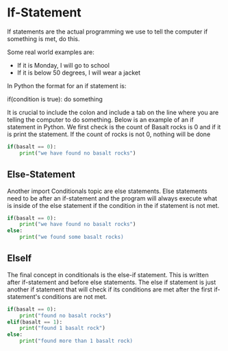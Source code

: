 # If-Statement

If statements are the actual programming we use to tell the computer if something is met, do this.

Some real world examples are:

- If it is Monday, I will go to school
- If it is below 50 degrees, I will wear a jacket

In Python the format for an if statement is:

if(condition is true):
    do something

It is crucial to include the colon and include a tab on the line where you are telling the computer to do something.
Below is an example of an if statement in Python. We first check is the count of Basalt rocks is 0 and if it is print the statement. If the count of rocks is not 0, nothing will be done

```python
if(basalt == 0):
    print("we have found no basalt rocks")
```

## Else-Statement

Another import Conditionals topic are else statements. Else statements need to be after an if-statement and the program will always execute what is inside of the else statement if the condition in the if statement is not met.

```python
if(basalt == 0):
    print("we have found no basalt rocks")
else:
    print("we found some basalt rocks)
```

## ElseIf

The final concept in conditionals is the else-if statement. This is written after if-statement and before else statements. The else if statement is just another if statement that will check if its conditions are met after the first if-statement's conditions are not met.

```python
if(basalt == 0):
    print("found no basalt rocks")
elif(basalt == 1):
    print("found 1 basalt rock")
else:
    print("found more than 1 basalt rock)
```
